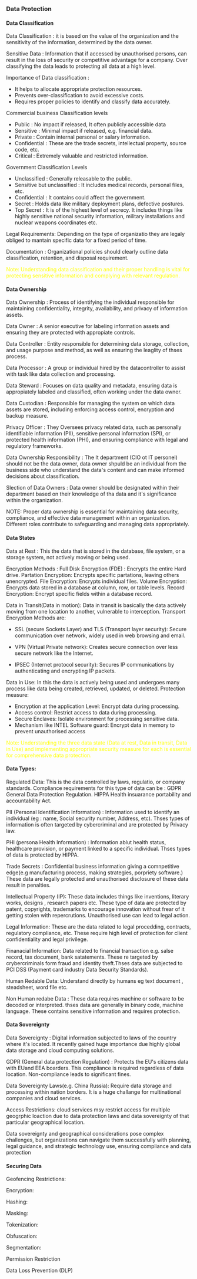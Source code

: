 ### Data Protection

#### Data Classification 

  Data Classification : it is based on the value of the organization and the sensitivity of the information, determined by the data owner.
  
  Sensitive Data : Information that if accessed by unauthorised persons, can result in the loss of security or competitive advantage for a company. Over classifying the data leads to protecting all data at a high level.
  
Importance of Data classification : 
- It helps to allocate appropriate protection resources.
- Prevents over-classification to avoid excessive costs.
- Requires proper policies to identify and classify data accurately.
  
Commercial business Classification levels
 - Public : No impact if released, It often publicly accessible data 
 - Sensitive : Minimal impact if released, e.g. financial data.
 - Private : Contain internal personal or salary information.
 - Confidential : These are the trade secrets, intellectual property, source code, etc.
 - Critical : Extremely valuable and restricted information.
 
Government Classification Levels
 - Unclassified : Generally releasable to the public.
 - Sensitive but unclassified : It includes medical records, personal files, etc.
 - Confidential : It contains could affect the government.
 - Secret : Holds data like military deployment plans, defective postures.
 - Top Secret : It is of the  highest level of secrecy. It includes things like highly sensitive national security information, military installations and nuclear weapons coordinates etc.


Legal Requirements: Depending on the type of organizatio they are legaly obliged to mantain specific data for a fixed period of time.


Documentation : Organizational policies should clearly outline data classification, retention, and disposal requirement.


<font color="#ffff00">Note: Understanding data classification and their proper handling is vital for protecting sensitive information and complying with relevant regulation.</font>


  
#### Data Ownership 
 
 Data Ownership :  Process of identifying the individual responsible for maintaining confidentiality, integrity, availability, and privacy of information assets.
 
 Data Owner : A senior executive for labeling information assets and ensuring they are protected with appropiate controls.
 
 Data Controller : Entity responsible for determining data storage, collection, and usage purpose and method, as well as ensuring the leaglity of thses process.
 
 Data Processor : A group or individual hired by the datacontroller to assist with task like data collection and processing. 
 
 Data Steward : Focuses on data quality and metadata, ensuring data is appropiately labeled and classified, often working under the data owner.
 
 Data Custodian : Responsible for managing the system on which data assets are stored, including enforcing access control, encryption and backup measure.
 
 Privacy Officer : They Oversees privacy related data, such as personally identifiable information (PII), sensitive personal information (SPI), or protected health information (PHI), and ensuring compliance with legal and regulatory frameworks.
 
 Data Ownership Responsibility : The It department (CIO ot IT personel) should not be the data owner, data owner shpuld be an individual from the business side who understand the data's content and can make informed decisions about classification.
 
 Slection of Data Owners :  Data owner should be designated within their department based on their knowledge of tha data and it's significance within the organization.
 
 NOTE: Proper data ownership is essential for maintaining data security, compliance, and effective data management within an organization. Different roles contribute to safeguarding and managing data appropriately.
 
 
 #### Data States
 
 Data at Rest : This the data that is stored in the database, file system, or a storage system, not actively moving or being used.
 
 Encryption Methods : 
  Full Disk Encryption (FDE) : Encrypts the entire Hard drive.
  Partation Encryption: Encrypts specific partations, leaving others unencrypted.
  File Encryption: Encrypts individual files.
  Volume Encryption: Encrypts data stored in a database at column, row, or table levels.
  Record Encryption: Encrypt specific fields within a database record.
  
 Data in Transit(Data in motion): Data in transit is basically the data actively moving from one location to another, vulnerable to interception.
  Transport Encryption Methods are:
  
- SSL (secure Sockets Layer) and TLS (Transport layer security): Secure communication over network, widely used in web browsing and email.

- VPN (Virtual Private network): Creates secure connection over less secure network like the Internet.

- IPSEC (Internet protocol security): Secures IP communications by authenticating and encrypting IP packets.

 Data in Use: In this the data is actively being used and undergoes many process like data being created, retrieved, updated, or deleted.
 Protection measure:  
 - Encryption at the application Level: Encrypt data during processing.
 - Access control: Restrict access to data during processing.
 - Secure Enclaves: Isolate environment for processing sensitive data.
 - Mechanism like INTEL Software guard: Encrypt data in memory to prevent unauthorised access
   
<font color="#ffff00">Note: Understanding the three data state (Data at rest, Data in transit, Data in Use) and implementing appropriate security measure for each is essential for comprehensive data protection.</font>






#### Data Types: 

Regulated Data: This is the data controlled by laws, regulatio, or company standards. 
Compliance requirements for this type of data can be : 
GDPR General Data Protection Regulation.
HIPPA Health insuarance portability and accountability Act.

PII (Personal Identification Information) : Information used to identify an individual (eg : name, Social security number, Address, etc). Thses types of information is often targeted by cybercriminal and are protected by Privacy law.

PHI (persona Health Information) : Information ablut health status, healthcare provision, or payment linked to a specific individual. Thses types of data is protected by HIPPA.

Trade Secrets : Confidential business information giving a comnpetitive edge(e.g manufacturing process, making strategies, porpriety software.) These data are legally protected and unauthorised disclosure of these data result in penalties.

Intellectual Property (IP): These data includes things like inventions, literary works, designs , research papers etc. These type of data are protected by patent, copyrights, trademarks to encourage innovation without frear of it getting stolen with repercrutions. Unauthorised use can lead to legal action.

Legal Information: These are the data related to legal procedding, contracts, regulatory compliance, etc. These require high level of protection for client confidentiality and legal privilege.

Finanacial Information: Data related to financial transaction e.g. salse record, tax document, bank satatements. These re targeted by crybercriminals form fraud and identity theft.Thses data are subjected to PCI DSS (Payment card industry Data Security Standards).

Human  Redable Data: Understand directly by humans eg text document , steadsheet, word file etc.

Non Human redabe Data : These data requires machine or software to be decoded or interpreted. thses data are generally in binary code, machine language. These contains sensitive information and requires protection.


#### Data Sovereignty 

 Data Sovereignty : Digital information subjected to laws of the country where it's located. It recently gained huge importance due highly global data storage and cloud computing solutions.
 
 GDPR (General data protection Regulation) : Protects the EU's citizens data with EUand EEA boarders. This compliance is required regardless of data location. Non-compliance leads to significant fines.
 
 
 Data Sovereignty Laws(e.g. China Russia): Require data storage and processing within nation borders. It is a huge challange for multinational companies and cloud services. 
   
 Access Restrictions: cloud services msy restrict access for multiple geogrphic loaction due to data protection laws and data sovereignty of that particular geographical location.
 
 Data sovereignty and geographical considerations pose complex challenges, but
organizations can navigate them successfully with planning, legal guidance, and strategic
technology use, ensuring compliance and data protection



#### Securing Data 

Geofencing Restrictions: 

Encryption:

Hashing:

Masking:

Tokenization:

Obfuscation:

Segmentation:

Permission Restriction
 
 Data Loss Prevention (DLP)